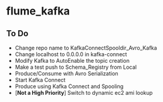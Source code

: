 # flume_kafka

<h2>
  To Do
</h2>
<ul>
  <li>Change repo name to KafkaConnectSpooldir_Avro_Kafka</li>
  <li>Change localhost to 0.0.0.0 in kafka-connect</li>
  <li>Modify Kafka to AutoEnable the topic creation</li>
  <li>Make a test push to Schema_Registry from Local</li>
  <li>Produce/Consume with Avro Serialization</li>
  <li>Start Kafka Connect</li>
  <li>Produce using Kafka Connect and Spooling</li>
  <li>[<b>Not a High Priority</b>] Switch to dynamic ec2 ami lookup</li>
</ul>
